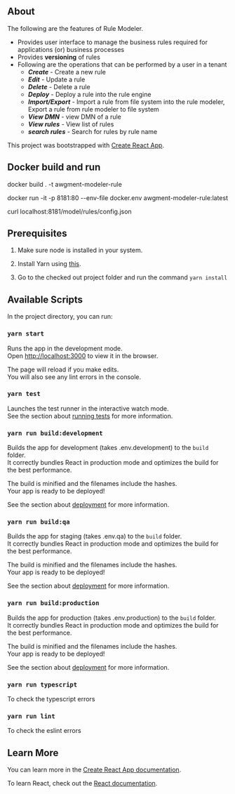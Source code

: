 ## About

The following are the features of Rule Modeler.
* Provides user interface to manage the business rules required for applications (or) business processes
* Provides **versioning** of rules
* Following are the operations that can be performed by a user in a tenant
    * ***Create*** - Create a new rule
    * ***Edit*** - Update a rule
    * ***Delete*** - Delete a rule
    * ***Deploy*** - Deploy a rule into the rule engine
    * ***Import/Export*** - Import a rule from file system into the rule modeler, Export a rule from rule modeler to file system
    * ***View DMN*** - view DMN of a rule
    * ***View rules*** - View list of rules
    * ***search rules*** - Search for rules by rule name


This project was bootstrapped with [Create React App](https://github.com/facebook/create-react-app).
## Docker build and run
docker build . -t awgment-modeler-rule

docker run -it -p 8181:80 --env-file docker.env awgment-modeler-rule:latest

curl localhost:8181/model/rules/config.json
## Prerequisites

1. Make sure node is installed in your system.

2. Install Yarn using <a href="https://classic.yarnpkg.com/en/docs/install">this</a>.

3. Go to the checked out project folder and run the command `yarn install` 

## Available Scripts

In the project directory, you can run:

### `yarn start`

Runs the app in the development mode.<br />
Open [http://localhost:3000](http://localhost:3000) to view it in the browser.

The page will reload if you make edits.<br />
You will also see any lint errors in the console.

### `yarn test`

Launches the test runner in the interactive watch mode.<br />
See the section about [running tests](https://facebook.github.io/create-react-app/docs/running-tests) for more information.

### `yarn run build:development`

Builds the app for development (takes .env.development) to the `build` folder.<br />
It correctly bundles React in production mode and optimizes the build for the best performance.

The build is minified and the filenames include the hashes.<br />
Your app is ready to be deployed!

See the section about [deployment](https://facebook.github.io/create-react-app/docs/deployment) for more information.

### `yarn run build:qa`

Builds the app for staging (takes .env.qa) to the `build` folder.<br />
It correctly bundles React in production mode and optimizes the build for the best performance.

The build is minified and the filenames include the hashes.<br />
Your app is ready to be deployed!

See the section about [deployment](https://facebook.github.io/create-react-app/docs/deployment) for more information.

### `yarn run build:production`

Builds the app for production (takes .env.production) to the `build` folder.<br />
It correctly bundles React in production mode and optimizes the build for the best performance.

The build is minified and the filenames include the hashes.<br />
Your app is ready to be deployed!

See the section about [deployment](https://facebook.github.io/create-react-app/docs/deployment) for more information.

### `yarn run typescript`

To check the typescript errors

### `yarn run lint`

To check the eslint errors

## Learn More

You can learn more in the [Create React App documentation](https://facebook.github.io/create-react-app/docs/getting-started).

To learn React, check out the [React documentation](https://reactjs.org/).
